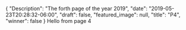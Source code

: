 {
   "Description": "The forth page of the year 2019",
   "date": "2019-05-23T20:28:32-06:00",
   "draft": false,
   "featured_image": null,
   "title": "P4",
   "winner": false
}
Hello from page 4